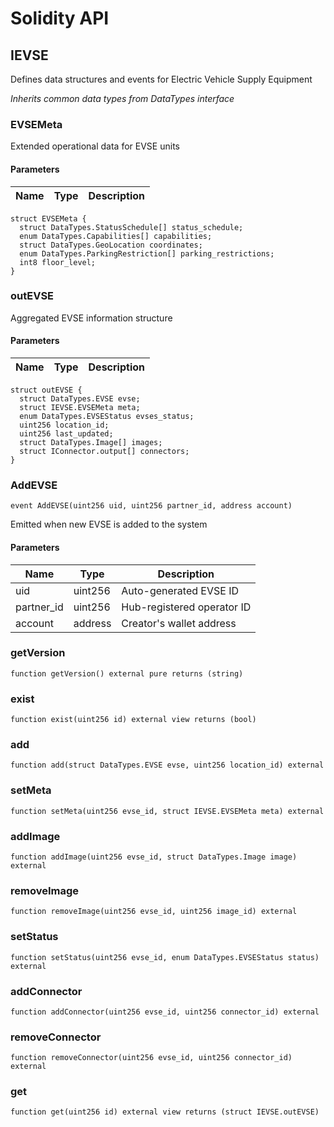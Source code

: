 # Solidity API

## IEVSE

Defines data structures and events for Electric Vehicle Supply Equipment

_Inherits common data types from DataTypes interface_

### EVSEMeta

Extended operational data for EVSE units

#### Parameters

| Name | Type | Description |
| ---- | ---- | ----------- |

```solidity
struct EVSEMeta {
  struct DataTypes.StatusSchedule[] status_schedule;
  enum DataTypes.Capabilities[] capabilities;
  struct DataTypes.GeoLocation coordinates;
  enum DataTypes.ParkingRestriction[] parking_restrictions;
  int8 floor_level;
}
```

### outEVSE

Aggregated EVSE information structure

#### Parameters

| Name | Type | Description |
| ---- | ---- | ----------- |

```solidity
struct outEVSE {
  struct DataTypes.EVSE evse;
  struct IEVSE.EVSEMeta meta;
  enum DataTypes.EVSEStatus evses_status;
  uint256 location_id;
  uint256 last_updated;
  struct DataTypes.Image[] images;
  struct IConnector.output[] connectors;
}
```

### AddEVSE

```solidity
event AddEVSE(uint256 uid, uint256 partner_id, address account)
```

Emitted when new EVSE is added to the system

#### Parameters

| Name | Type | Description |
| ---- | ---- | ----------- |
| uid | uint256 | Auto-generated EVSE ID |
| partner_id | uint256 | Hub-registered operator ID |
| account | address | Creator's wallet address |

### getVersion

```solidity
function getVersion() external pure returns (string)
```

### exist

```solidity
function exist(uint256 id) external view returns (bool)
```

### add

```solidity
function add(struct DataTypes.EVSE evse, uint256 location_id) external
```

### setMeta

```solidity
function setMeta(uint256 evse_id, struct IEVSE.EVSEMeta meta) external
```

### addImage

```solidity
function addImage(uint256 evse_id, struct DataTypes.Image image) external
```

### removeImage

```solidity
function removeImage(uint256 evse_id, uint256 image_id) external
```

### setStatus

```solidity
function setStatus(uint256 evse_id, enum DataTypes.EVSEStatus status) external
```

### addConnector

```solidity
function addConnector(uint256 evse_id, uint256 connector_id) external
```

### removeConnector

```solidity
function removeConnector(uint256 evse_id, uint256 connector_id) external
```

### get

```solidity
function get(uint256 id) external view returns (struct IEVSE.outEVSE)
```

